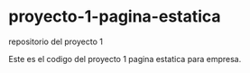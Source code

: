 # proyecto-1-pagina-estatica

repositorio del proyecto 1

Este es el codigo del proyecto 1 pagina estatica para empresa.
